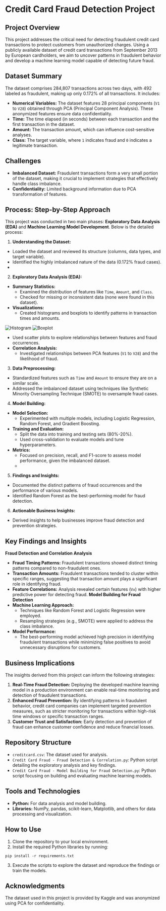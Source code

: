 # Credit Card Fraud Detection Project

## Project Overview
This project addresses the critical need for detecting fraudulent credit card transactions to protect customers from unauthorized charges. Using a publicly available dataset of credit card transactions from September 2013 by European cardholders, we aim to uncover patterns in fraudulent behavior and develop a machine learning model capable of detecting future fraud.

## Dataset Summary
The dataset comprises 284,807 transactions across two days, with 492 labeled as fraudulent, making up only 0.172% of all transactions. It includes:

- **Numerical Variables:** The dataset features 28 principal components (`V1` to `V28`) obtained through PCA (Principal Component Analysis). These anonymized features ensure data confidentiality.
- **Time:** The time elapsed (in seconds) between each transaction and the first transaction in the dataset.
- **Amount:** The transaction amount, which can influence cost-sensitive analyses.
- **Class:** The target variable, where `1` indicates fraud and `0` indicates a legitimate transaction.

## Challenges
- **Imbalanced Dataset:** Fraudulent transactions form a very small portion of the dataset, making it crucial to implement strategies that effectively handle class imbalance.
- **Confidentiality:** Limited background information due to PCA transformation of features.

## Process: Step-by-Step Approach
This project was conducted in two main phases: **Exploratory Data Analysis (EDA)** and **Machine Learning Model Development**. Below is the detailed process:

1. **Understanding the Dataset:**

- Loaded the dataset and reviewed its structure (columns, data types, and target variable).
- Identified the highly imbalanced nature of the data (0.172% fraud cases).
- 
2. **Exploratory Data Analysis (EDA):**

- **Summary Statistics:**
  - Examined the distribution of features like `Time`, `Amount`, and `Class`.
  - Checked for missing or inconsistent data (none were found in this dataset).
- **Visualizations:**
  - Created histograms and boxplots to identify patterns in transaction times and amounts.

![Histogram](https://github.com/user-attachments/assets/e1fe50e1-cdb0-4faa-8fc3-a6169ac7852a)
![Boxplot](https://github.com/user-attachments/assets/1c71b89f-c0d4-4d2d-8a73-a98cae4a47b8)

  - Used scatter plots to explore relationships between features and fraud occurrences.
- **Correlation Analysis:**
  - Investigated relationships between PCA features (`V1` to `V28`) and the likelihood of fraud.

3. **Data Preprocessing:**

- Standardized features such as `Time` and `Amount` to ensure they are on a similar scale.
- Addressed the imbalanced dataset using techniques like Synthetic Minority Oversampling Technique (SMOTE) to oversample fraud cases.

4. **Model Building:**

- **Model Selection:**
  - Experimented with multiple models, including Logistic Regression, Random Forest, and Gradient Boosting.
- **Training and Evaluation:**
  - Split the data into training and testing sets (80%-20%).
  - Used cross-validation to evaluate models and tune hyperparameters.
- **Metrics:**
  - Focused on precision, recall, and F1-score to assess model performance, given the imbalanced dataset.
  - 
5. **Findings and Insights:**

- Documented the distinct patterns of fraud occurrences and the performance of various models.
- Identified Random Forest as the best-performing model for fraud detection.

6. **Actionable Business Insights:**

- Derived insights to help businesses improve fraud detection and prevention strategies.

## Key Findings and Insights
**Fraud Detection and Correlation Analysis**
- **Fraud Timing Patterns:** Fraudulent transactions showed distinct timing patterns compared to non-fraudulent ones.
- **Transaction Amounts:** Fraudulent transactions tended to cluster within specific ranges, suggesting that transaction amount plays a significant role in identifying fraud.
- **Feature Correlations:** Analysis revealed certain features (`Vx`) with higher predictive power for detecting fraud.
**Model Building for Fraud Detection**
- **Machine Learning Approach:**
  - Techniques like Random Forest and Logistic Regression were employed.
  - Resampling strategies (e.g., SMOTE) were applied to address the class imbalance.
- **Model Performance:**
  - The best-performing model achieved high precision in identifying fraudulent transactions while minimizing false positives to avoid unnecessary disruptions for customers.

## Business Implications

The insights derived from this project can inform the following strategies:
1. **Real-Time Fraud Detection:** Deploying the developed machine learning model in a production environment can enable real-time monitoring and detection of fraudulent transactions.
2. **Enhanced Fraud Prevention:** By identifying patterns in fraudulent behavior, credit card companies can implement targeted prevention measures, such as stricter monitoring for transactions within high-risk time windows or specific transaction ranges.
3. **Customer Trust and Satisfaction:** Early detection and prevention of fraud can enhance customer confidence and reduce financial losses.

## Repository Structure
- `creditcard.csv`: The dataset used for analysis.
- `Credit Card Fraud - Fraud Detection & Correlation.py`: Python script detailing the exploratory analysis and key findings.
- `Credit Card Fraud - Model Building for Fraud Detection.py`: Python script focusing on building and evaluating machine learning models.

## Tools and Technologies
- **Python:** For data analysis and model building.
- **Libraries:** NumPy, pandas, scikit-learn, Matplotlib, and others for data processing and visualization.

## How to Use
1. Clone the repository to your local environment.
2. Install the required Python libraries by running:

`pip install -r requirements.txt`

3. Execute the scripts to explore the dataset and reproduce the findings or train the models.

## Acknowledgments
The dataset used in this project is provided by Kaggle and was anonymized using PCA for confidentiality.

